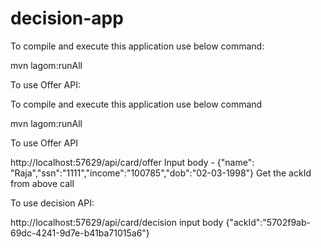 # decision-app

To compile and execute this application use below command:

mvn lagom:runAll

To use Offer API:

To compile and execute this application use below command

  mvn lagom:runAll
  
To use Offer API

  http://localhost:57629/api/card/offer
  Input body - {"name": "Raja","ssn":"1111","income":"100785","dob":"02-03-1998"}
 Get the ackId from above call


To use decision API:

 http://localhost:57629/api/card/decision
 input body {"ackId":"5702f9ab-69dc-4241-9d7e-b41ba71015a6"}
 
 
